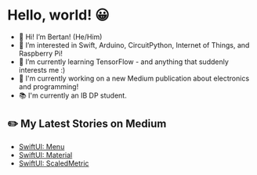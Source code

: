 # Hello, world! 😀
- 👋 Hi! I’m Bertan! (He/Him)
- 👀 I’m interested in Swift, Arduino, CircuitPython, Internet of Things, and Raspberry Pi!
- 🌱 I’m currently learning TensorFlow - and anything that suddenly interests me :)
- 🔭 I'm currently working on a new Medium publication about electronics and programming!
- 📚 I'm currently an IB DP student.
## ✏️ My Latest Stories on Medium
<!-- BLOG-POST-LIST:START -->
- [SwiftUI: Menu](https://medium.com/turkishkit/swiftui-menu-e28cad180beb?source=rss-8cc1101d47c1------2)
- [SwiftUI: Material](https://medium.com/turkishkit/swiftui-material-4a9cf6828d4f?source=rss-8cc1101d47c1------2)
- [SwiftUI: ScaledMetric](https://medium.com/turkishkit/swiftui-scaledmetric-547b2ba2564d?source=rss-8cc1101d47c1------2)
<!-- BLOG-POST-LIST:END -->
<!---
BertanT/BertanT is a ✨ special ✨ repository because its `README.md` (this file) appears on your GitHub profile.
You can click the Preview link to take a look at your changes.
--->

